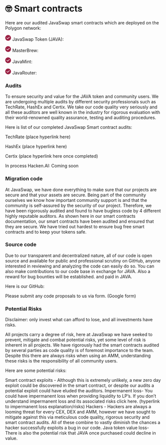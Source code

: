 # 🤓  Smart contracts

Here are our audited JavaSwap smart contracts which are deployed on the Polygon network:

![](.gitbook/assets/grupo-1115.png) JavaSwap Token \(JAVA\):

![](.gitbook/assets/grupo-1115.png) MasterBrew:

![](.gitbook/assets/grupo-1115.png) JavaMint:

![](.gitbook/assets/grupo-1115.png) JavaRouter:

### Audits

To ensure security and value for the JAVA token and community users. We are undergoing multiple audits by different security professionals such as TechRate, HashEx and Certix. We take our code quality very seriously and all these auditors are well known in the industry for rigorous evaluation with their world-renowned quality assurance, testing and auditing procedures. 

Here is list of our completed JavaSwap Smart contract audits: 

TechRate \(place hyperlink here\)

 HashEx \(place hyperlink here\) 

Certix \(place hyperlink here once completed\)

In process Hacken.AI: Coming soon

### **Migration code**

At JavaSwap, we have done everything to make sure that our projects are secure and that your assets are secure. Being part of the community ourselves we know how important community support is and that the community is self-assured by the security of our project. Therefore, we have been rigorously audited and found to have bugless code by 4 different highly reputable auditors. As shown here in our smart contracts documentation, our smart contracts have been audited and ensured that they are secure. We have tried out hardest to ensure bug free smart contracts and to keep your tokens safe.

### Source code

Due to our transparent and decentralized nature, all of our code is open source and available for public and professional scrutiny on GitHub, anyone interested in reviewing and analyzing the code can easily do so. You can also make contributions to our code base in exchange for JAVA. Also a reward for bug bounties will be established. and paid in JAVA.

Here is our GitHub:

Please submit any code proposals to us via form. \(Google form\)

### Potential Risks

Disclaimer: only invest what can afford to lose, and all investments have risks.

All projects carry a degree of risk, here at JavaSwap we have seeked to prevent, mitigate and combat potential risks, yet some level of risk is inherent in all projects. We have rigorously had the smart contracts audited by several parties as code quality is of foremost importance to the team. Despite this there are always risks when using an AMM, understanding these risks is the responsibility of all community users.

Here are some potential risks:

Smart contract exploits - Although this is extremely unlikely, a new zero day exploit could be discovered in the smart contract, or despite our audits a potential exploit could have eluded the auditors. Impermanent loss- You could have impermanent loss when providing liquidity to LP’s. If you don’t understand impermanent loss and its associated risks click here. \(hyperlink to impermanent loss explanation/risks\) Hackers - Hackers are always a looming threat for every CEX, DEX and AMM, however we have sought to mitigate against this via meticulous code quality, rigorous security and smart contract audits. All of these combine to vastly diminish the chances a hacker successfully exploits a bug in our code. Java token value loss- There is also the potential risk that JAVA once purchased could decline in value.





